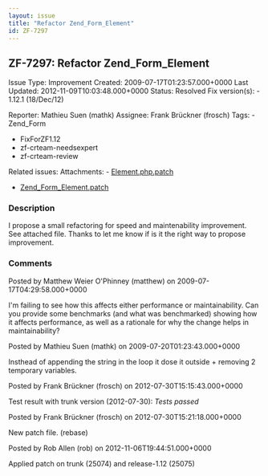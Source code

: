 ```yaml
---
layout: issue
title: "Refactor Zend_Form_Element"
id: ZF-7297
---
```


ZF-7297: Refactor Zend\_Form\_Element
-------------------------------------

 Issue Type: Improvement Created: 2009-07-17T01:23:57.000+0000 Last Updated: 2012-11-09T10:03:48.000+0000 Status: Resolved Fix version(s): - 1.12.1 (18/Dec/12)
 
 Reporter:  Mathieu Suen (mathk)  Assignee:  Frank Brückner (frosch)  Tags: - Zend\_Form
- FixForZF1.12
- zf-crteam-needsexpert
- zf-crteam-review
 
 Related issues: 
 Attachments: - [Element.php.patch](/issues/secure/attachment/15175/Element.php.patch)
- [Zend\_Form\_Element.patch](/issues/secure/attachment/12080/Zend_Form_Element.patch)
 
### Description

I propose a small refactoring for speed and maintenability improvement. See attached file. Thanks to let me know if is it the right way to propose improvement.

 

 

### Comments

Posted by Matthew Weier O'Phinney (matthew) on 2009-07-17T04:29:58.000+0000

I'm failing to see how this affects either performance or maintainability. Can you provide some benchmarks (and what was benchmarked) showing how it affects performance, as well as a rationale for why the change helps in maintainability?

 

 

Posted by Mathieu Suen (mathk) on 2009-07-20T01:23:43.000+0000

Insthead of appending the string in the loop it dose it outside + removing 2 temporary variables.

 

 

Posted by Frank Brückner (frosch) on 2012-07-30T15:15:43.000+0000

Test result with trunk version (2012-07-30): _Tests passed_

 

 

Posted by Frank Brückner (frosch) on 2012-07-30T15:21:18.000+0000

New patch file. (rebase)

 

 

Posted by Rob Allen (rob) on 2012-11-06T19:44:51.000+0000

Applied patch on trunk (25074) and release-1.12 (25075)

 

 